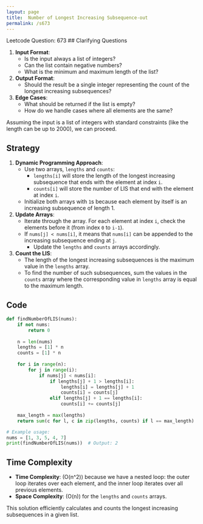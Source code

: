 ```yaml
---
layout: page
title:  Number of Longest Increasing Subsequence-out
permalink: /s673
---
```

Leetcode Question: 673
                ## Clarifying Questions
1. **Input Format**:
    - Is the input always a list of integers?
    - Can the list contain negative numbers?
    - What is the minimum and maximum length of the list?
2. **Output Format**:
    - Should the result be a single integer representing the count of the longest increasing subsequences?
3. **Edge Cases**:
    - What should be returned if the list is empty?
    - How do we handle cases where all elements are the same?

Assuming the input is a list of integers with standard constraints (like the length can be up to 2000), we can proceed.

## Strategy
1. **Dynamic Programming Approach**:
    - Use two arrays, `lengths` and `counts`:
        - `lengths[i]` will store the length of the longest increasing subsequence that ends with the element at index `i`.
        - `counts[i]` will store the number of LIS that end with the element at index `i`.
    - Initialize both arrays with `1`s because each element by itself is an increasing subsequence of length 1.
2. **Update Arrays**:
    - Iterate through the array. For each element at index `i`, check the elements before it (from index `0` to `i-1`).
    - If `nums[j] < nums[i]`, it means that `nums[i]` can be appended to the increasing subsequence ending at `j`.
        - Update the `lengths` and `counts` arrays accordingly.
3. **Count the LIS**:
    - The length of the longest increasing subsequences is the maximum value in the `lengths` array.
    - To find the number of such subsequences, sum the values in the `counts` array where the corresponding value in `lengths` array is equal to the maximum length.

## Code

```python
def findNumberOfLIS(nums):
    if not nums:
        return 0
    
    n = len(nums)
    lengths = [1] * n
    counts = [1] * n
    
    for i in range(n):
        for j in range(i):
            if nums[j] < nums[i]:
                if lengths[j] + 1 > lengths[i]:
                    lengths[i] = lengths[j] + 1
                    counts[i] = counts[j]
                elif lengths[j] + 1 == lengths[i]:
                    counts[i] += counts[j]
    
    max_length = max(lengths)
    return sum(c for l, c in zip(lengths, counts) if l == max_length)

# Example usage:
nums = [1, 3, 5, 4, 7]
print(findNumberOfLIS(nums))  # Output: 2
```

## Time Complexity
- **Time Complexity**: \(O(n^2)\) because we have a nested loop: the outer loop iterates over each element, and the inner loop iterates over all previous elements.
- **Space Complexity**: \(O(n)\) for the `lengths` and `counts` arrays.

This solution efficiently calculates and counts the longest increasing subsequences in a given list.